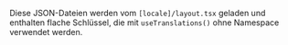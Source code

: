 Diese JSON-Dateien werden vom `[locale]/layout.tsx` geladen und enthalten flache Schlüssel, die mit `useTranslations()` ohne Namespace verwendet werden.



